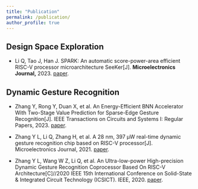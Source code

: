```yaml
---
title: "Publication"
permalink: /publication/
author_profile: true
---
```


## Design Space Exploration

- Li Q, Tao J, Han J. SPARK: An automatic score-power-area efficient RISC-V processor microarchitecture SeeKer[J]. **Microelectronics Journal,** 2023. [paper](http://Leon924.github.io/files/SPARK.pdf).


## Dynamic Gesture Recognition

- Zhang Y, Rong Y, Duan X, et al. An Energy-Efficient BNN Accelerator With Two-Stage Value Prediction for Sparse-Edge Gesture Recognition[J]. IEEE Transactions on Circuits and Systems I: Regular Papers, 2023. [paper](http://Leon924.github.io/files/TCAS1-BNNchip.pdf).

- Zhang Y L, Li Q, Zhang H, et al. A 28 nm, 397 μW real-time dynamic gesture recognition chip based on RISC-V processor[J]. Microelectronics Journal, 2021. [paper](http://Leon924.github.io/files/DGRCHIP.pdf).

- Zhang Y L, Wang W Z, Li Q, et al. An Ultra-low-power High-precision Dynamic Gesture Recognition Coprocessor Based On RISC-V Architecture[C]//2020 IEEE 15th International Conference on Solid-State & Integrated Circuit Technology (ICSICT). IEEE, 2020. [paper](http://Leon924.github.io/files/dgr-icsict.pdf).
